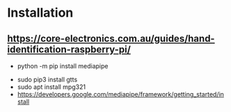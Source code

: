 # Installation


## https://core-electronics.com.au/guides/hand-identification-raspberry-pi/
<!-- - pip install opencv-contrib-python -->
- python -m pip install mediapipe
<!-- - sudo pip3 install mediapipe-rpi4 -->
- sudo pip3 install gtts
- sudo apt install mpg321
- https://developers.google.com/mediapipe/framework/getting_started/install